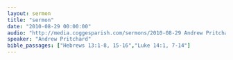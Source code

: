 ```yaml
---
layout: sermon
title: "sermon"
date: "2010-08-29 00:00:00"
audio: "http://media.coggesparish.com/sermons/2010-08-29 Andrew Pritchard.mp3"
speaker: "Andrew Pritchard"
bible_passages: ["Hebrews 13:1-8, 15-16","Luke 14:1, 7-14"]
---
```

